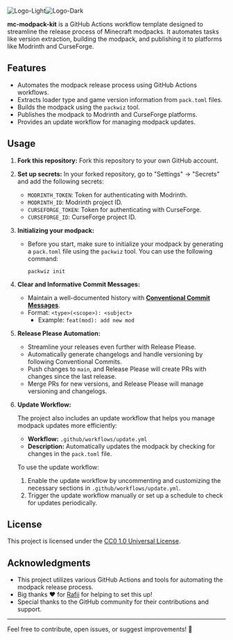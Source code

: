 ![Logo-Light](https://github.com/jh-devv/mc-modpack-kit/assets/122896463/003f8682-7e4f-4797-bdc8-2610a5d505de#gh-dark-mode-only)![Logo-Dark](https://github.com/jh-devv/mc-modpack-kit/assets/122896463/55e900a0-6de4-49e7-a9b0-2a8c764c9a4a#gh-light-mode-only)

**mc-modpack-kit** is a GitHub Actions workflow template designed to streamline the release process of Minecraft modpacks. It automates tasks like version extraction, building the modpack, and publishing it to platforms like Modrinth and CurseForge.

## Features

- Automates the modpack release process using GitHub Actions workflows.
- Extracts loader type and game version information from `pack.toml` files.
- Builds the modpack using the `packwiz` tool.
- Publishes the modpack to Modrinth and CurseForge platforms.
- Provides an update workflow for managing modpack updates.

## Usage

1. **Fork this repository:** Fork this repository to your own GitHub account.

2. **Set up secrets:** In your forked repository, go to "Settings" -> "Secrets" and add the following secrets:

   - `MODRINTH_TOKEN`: Token for authenticating with Modrinth.
   - `MODRINTH_ID`: Modrinth project ID.
   - `CURSEFORGE_TOKEN`: Token for authenticating with CurseForge.
   - `CURSEFORGE_ID`: CurseForge project ID.

3. **Initializing your modpack:**

   - Before you start, make sure to initialize your modpack by generating a `pack.toml` file using the `packwiz` tool. You can use the following command:
     ```
     packwiz init
     ```

4. **Clear and Informative Commit Messages:**
   - Maintain a well-documented history with [**Conventional Commit Messages**](https://www.conventionalcommits.org/en/v1.0.0/).
   - Format: `<type>(<scope>): <subject>`
     - Example: `feat(mod): add new mod`

5. **Release Please Automation:**
   - Streamline your releases even further with Release Please.
   - Automatically generate changelogs and handle versioning by following Conventional Commits.
   - Push changes to `main`, and Release Please will create PRs with changes since the last release.
   - Merge PRs for new versions, and Release Please will manage versioning and changelogs.

6. **Update Workflow:**

   The project also includes an update workflow that helps you manage modpack updates more efficiently:

   - **Workflow:** `.github/workflows/update.yml`
   - **Description:** Automatically updates the modpack by checking for changes in the `pack.toml` file.

   To use the update workflow:

   1. Enable the update workflow by uncommenting and customizing the necessary sections in `.github/workflows/update.yml`.
   2. Trigger the update workflow manually or set up a schedule to check for updates periodically.

## License

This project is licensed under the [CC0 1.0 Universal License](LICENSE).

## Acknowledgments

- This project utilizes various GitHub Actions and tools for automating the modpack release process.
- Big thanks ❤️ for [Rafii](https://github.com/Rafii2198) for helping to set this up!
- Special thanks to the GitHub community for their contributions and support.

---

<!---For detailed usage instructions and customization options, please refer to the [documentation](https://github.com/yourusername/mc-modpack-kit/wiki).-->

Feel free to contribute, open issues, or suggest improvements! 🚀
